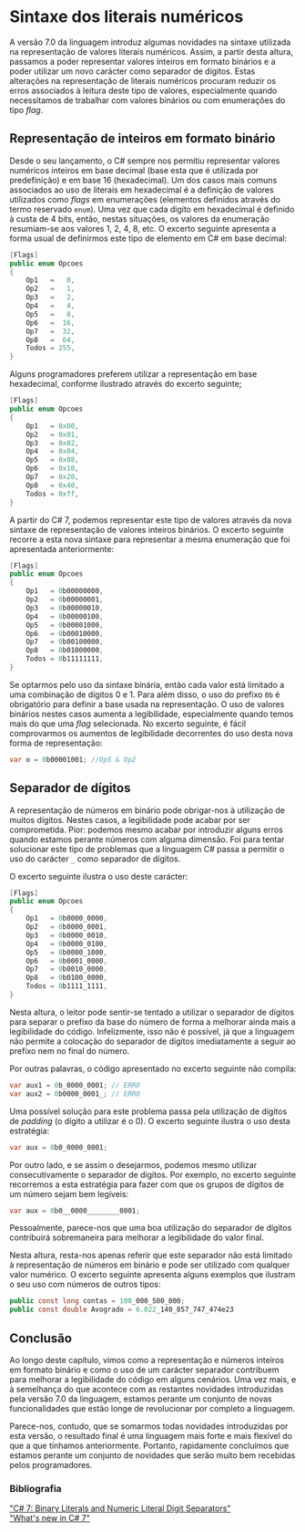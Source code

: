 # Sintaxe dos literais numéricos

A versão 7.0 da linguagem introduz algumas novidades na sintaxe utilizada na representação de valores literais numéricos. Assim, a partir desta altura, passamos a poder representar valores inteiros em formato binários e a poder utilizar um novo carácter como separador de dígitos. Estas alterações na representação de literais numéricos procuram reduzir os erros associados à leitura deste tipo de valores, especialmente quando necessitamos de trabalhar com valores binários ou com enumerações do tipo *flag*.


## Representação de inteiros em formato binário

Desde o seu lançamento, o C# sempre nos permitiu representar valores numéricos inteiros em base decimal (base esta que é utilizada por predefinição) e em base 16 (hexadecimal). Um dos casos mais comuns associados ao uso de literais em hexadecimal é a definição de valores utilizados como *flags* em enumerações (elementos definidos através do termo reservado `enum`).
Uma vez que cada digito em hexadecimal é definido à custa de 4 bits, então, nestas situações, os valores da enumeração resumiam-se aos valores 1, 2, 4, 8, etc. O excerto seguinte apresenta a forma usual de definirmos este tipo de elemento em C# em base decimal:

```cs
[Flags]
public enum Opcoes
{
    Op1   =   0,
    Op2   =   1,
    Op3   =   2,
    Op4   =   4,
    Op5   =   8,
    Op6   =  16,
    Op7   =  32,
    Op8   =  64,
    Todos = 255,
}
```

Alguns programadores preferem utilizar a representação em base hexadecimal, conforme ilustrado através do excerto seguinte;

```cs
[Flags]
public enum Opcoes
{
    Op1   = 0x00,
    Op2   = 0x01,
    Op3   = 0x02,
    Op4   = 0x04,
    Op5   = 0x08,
    Op6   = 0x10,
    Op7   = 0x20,
    Op8   = 0x40,
    Todos = 0xff,
}
```

A partir do C# 7, podemos representar este tipo de valores através da nova sintaxe de representação de valores inteiros binários. O excerto seguinte recorre a esta nova sintaxe para representar a mesma enumeração que foi apresentada anteriormente:

```cs
[Flags]
public enum Opcoes
{
    Op1   = 0b00000000,
    Op2   = 0b00000001,
    Op3   = 0b00000010,
    Op4   = 0b00000100,
    Op5   = 0b00001000,
    Op6   = 0b00010000,
    Op7   = 0b00100000,
    Op8   = 0b01000000,
    Todos = 0b11111111,
}
```

Se optarmos pelo uso da sintaxe binária, então cada valor está limitado a uma combinação de dígitos 0 e 1. Para além disso, o uso do prefixo `0b` é obrigatório para definir a base usada na representação. O uso de valores binários nestes casos aumenta a legibilidade, especialmente quando temos mais do que uma *flag* selecionada. No excerto seguinte, é fácil comprovarmos os aumentos de legibilidade decorrentes do uso desta nova forma de representação:

```cs
var o = 0b00001001; //Op5 & Op2
```


## Separador de dígitos

A representação de números em binário pode obrigar-nos à utilização de muitos dígitos. Nestes casos, a legibilidade pode acabar por ser comprometida. Pior: podemos mesmo acabar por introduzir alguns erros quando estamos perante números com alguma dimensão. Foi para tentar solucionar este tipo de problemas que a linguagem C# passa a permitir o uso do carácter `_` como separador de dígitos. 

O excerto seguinte ilustra o uso deste carácter:

```cs
[Flags]
public enum Opcoes
{
    Op1   = 0b0000_0000,
    Op2   = 0b0000_0001,
    Op3   = 0b0000_0010,
    Op4   = 0b0000_0100,
    Op5   = 0b0000_1000,
    Op6   = 0b0001_0000,
    Op7   = 0b0010_0000,
    Op8   = 0b0100_0000,
    Todos = 0b1111_1111,
}
```

Nesta altura, o leitor pode sentir-se tentado a utilizar o separador de dígitos para separar o prefixo da base do número de forma a melhorar ainda mais a legibilidade do código. Infelizmente, isso não é possível, já que a linguagem não permite a colocação do separador de dígitos imediatamente a seguir ao prefixo nem no final do número.

Por outras palavras, o código apresentado no excerto seguinte não compila:

```cs
var aux1 = 0b_0000_0001; // ERRO
var aux2 = 0b0000_0001_; // ERRO
```

Uma possível solução para este problema passa pela utilização de dígitos de *padding* (o dígito a utilizar é o 0). O excerto seguinte ilustra o uso desta estratégia:

```cs
var aux = 0b0_0000_0001;
```

Por outro lado, e se assim o desejarmos, podemos mesmo utilizar consecutivamente o separador de dígitos. Por exemplo, no excerto seguinte recorremos a esta estratégia para fazer com que os grupos de dígitos de um número sejam bem legíveis:

```cs
var aux = 0b0__0000________0001;
```

Pessoalmente, parece-nos que uma boa utilização do separador de dígitos contribuirá sobremaneira para melhorar a legibilidade do valor final.

Nesta altura, resta-nos apenas referir que este separador não está limitado à representação de números em binário e pode ser utilizado com qualquer valor numérico. O excerto seguinte apresenta alguns exemplos que ilustram o seu uso com números de outros tipos:

```cs
public const long contas = 100_000_500_000;
public const double Avogrado = 6.022_140_857_747_474e23
```

## Conclusão

Ao longo deste capítulo, vimos como a representação e números inteiros em formato binário e como o uso de um carácter separador contribuem para melhorar a legibilidade do código em alguns cenários. Uma vez mais, e à semelhança do que acontece com as restantes novidades introduzidas pela versão 7.0 da linguagem, estamos perante um conjunto de novas funcionalidades que estão longe de revolucionar por completo a linguagem.

Parece-nos, contudo, que se somarmos todas novidades introduzidas por esta versão, o resultado final é uma linguagem mais forte e mais flexível do que a que tínhamos anteriormente. Portanto, rapidamente concluímos que estamos perante um conjunto de novidades que serão muito bem recebidas pelos programadores.


### Bibliografia

["C# 7: Binary Literals and Numeric Literal Digit Separators"](http://blog.somewhatabstract.com/2017/01/02/c7-binary-literals-and-numeric-literal-digit-separators/) <br>
["What's new in C# 7"](https://docs.microsoft.com/en-us/dotnet/articles/csharp/csharp-7#numeric-literal-syntax-improvements) 
